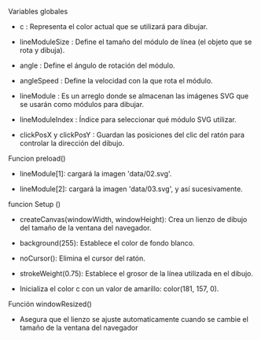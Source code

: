 Variables globales

* c : Representa el color actual que se utilizará para dibujar.

* lineModuleSize : Define el tamaño del módulo de línea (el objeto que se rota y dibuja).

* angle : Define el ángulo de rotación del módulo.

* angleSpeed : Define la velocidad con la que rota el módulo.

* lineModule : Es un arreglo donde se almacenan las imágenes SVG que se usarán como módulos para dibujar.

* lineModuleIndex : Índice para seleccionar qué módulo SVG utilizar.

* clickPosX y clickPosY : Guardan las posiciones del clic del ratón para controlar la dirección del dibujo.

Funcion preload()

* lineModule[1]: cargará la imagen 'data/02.svg'.

* lineModule[2]: cargará la imagen 'data/03.svg', y así sucesivamente.


funcion Setup ()

* createCanvas(windowWidth, windowHeight): Crea un lienzo de dibujo del tamaño de la ventana del navegador.

* background(255): Establece el color de fondo blanco.

* noCursor(): Elimina el cursor del ratón.

* strokeWeight(0.75): Establece el grosor de la línea utilizada en el dibujo.

* Inicializa el color c con un valor de amarillo: color(181, 157, 0).


Función windowResized()

* Asegura que el lienzo se ajuste automaticamente cuando se cambie el tamaño de la ventana del navegador


  










































